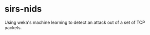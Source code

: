 sirs-nids
=========

Using weka's machine learning to detect an attack out of a set of TCP packets.
